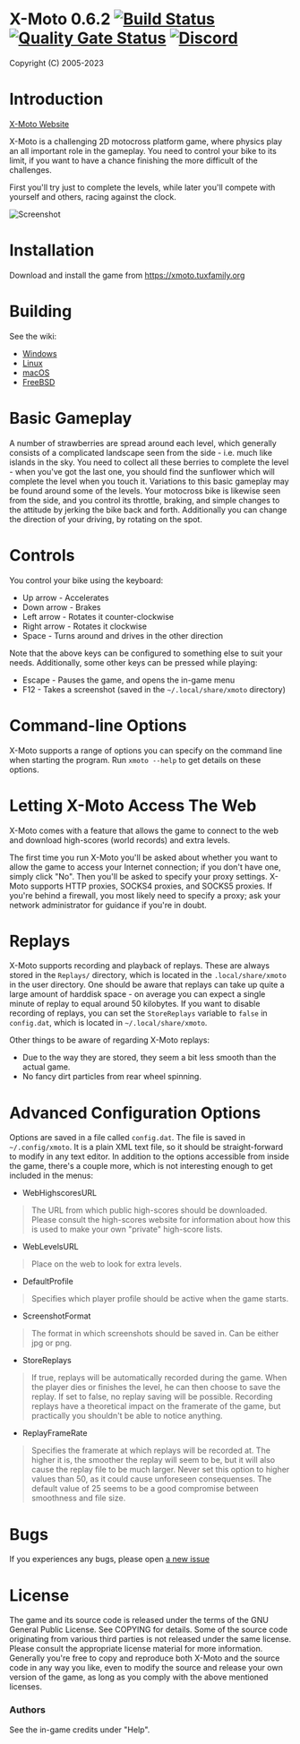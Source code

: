 # X-Moto 0.6.2 [![Build Status](https://github.com/xmoto/xmoto/actions/workflows/ci.yml/badge.svg)](https://github.com/xmoto/xmoto/actions/) [![Quality Gate Status](https://sonarcloud.io/api/project_badges/measure?project=xmoto_xmoto&metric=alert_status)](https://sonarcloud.io/dashboard?id=xmoto_xmoto) [![Discord](https://img.shields.io/discord/256286284039847937?color=5865f2&label=Discord&logo=discord&logoColor=white)](https://discord.gg/W33yTUd)
Copyright (C) 2005-2023

# Introduction

[X-Moto Website](https://xmoto.tuxfamily.org)

X-Moto is a challenging 2D motocross platform game, where physics play 
an all important role in the gameplay. You need to control your bike to 
its limit, if you want to have a chance finishing the more difficult of 
the challenges. 

First you'll try just to complete the levels, while later you'll compete 
with yourself and others, racing against the clock.  

![Screenshot](https://xmoto.tuxfamily.org/images/screenshot.jpg)

# Installation

Download and install the game from https://xmoto.tuxfamily.org

# Building
See the wiki:
- [Windows](https://github.com/xmoto/xmoto/wiki/Building-on-Windows)
- [Linux](https://github.com/xmoto/xmoto/wiki/Building-on-Linux)
- [macOS](https://github.com/xmoto/xmoto/wiki/Building-on-macOS)
- [FreeBSD](https://github.com/xmoto/xmoto/wiki/Building-on-FreeBSD)

# Basic Gameplay

A number of strawberries are spread around each level, which generally 
consists of a complicated landscape seen from the side - i.e. much like 
islands in the sky. You need to collect all these berries to 
complete the level - when you've got the last one, you should find 
the sunflower which will complete the level when you touch it. 
Variations to this basic gameplay may be found around some of the 
levels.
Your motocross bike is likewise seen from the side, 
and you control its throttle, braking, and simple changes to the 
attitude by jerking the bike back and forth. Additionally you can change 
the direction of your driving, by rotating on the spot. 

# Controls

You control your bike using the keyboard:

- Up arrow - Accelerates
- Down arrow - Brakes
- Left arrow - Rotates it counter-clockwise
- Right arrow - Rotates it clockwise
- Space - Turns around and drives in the other direction

Note that the above keys can be configured to something else to suit
your needs.
Additionally, some other keys can be pressed while playing:

- Escape - Pauses the game, and opens the in-game menu
- F12 - Takes a screenshot (saved in the ``~/.local/share/xmoto`` directory)

# Command-line Options

X-Moto supports a range of options you can specify on the command
line when starting the program. Run ``xmoto --help`` to get details on these options.

# Letting X-Moto Access The Web

X-Moto comes with a feature that allows
the game to connect to the web and download high-scores (world 
records) and extra levels. 

The first time you run X-Moto you'll be asked about whether you want
to allow the game to access your Internet connection; if you don't
have one, simply click "No". Then you'll be asked to specify your
proxy settings. X-Moto supports HTTP proxies, SOCKS4 proxies, and
SOCKS5 proxies. If you're behind a firewall, you most likely need to
specify a proxy; ask your network administrator for guidance if 
you're in doubt.

# Replays

X-Moto supports recording and playback of
replays. These are always stored in the ``Replays/`` directory, which is
located in the ``.local/share/xmoto`` in the user directory.
One should be aware that replays can take up quite a large amount of
harddisk space - on average you can expect a single minute of replay
to equal around 50 kilobytes. If you want to disable recording of 
replays, you can set the ``StoreReplays`` variable to ``false`` in
``config.dat``, which is located in ``~/.local/share/xmoto``. 

Other things to be aware of regarding X-Moto replays:

 - Due to the way they are stored, they seem a bit less smooth
   than the actual game.
 - No fancy dirt particles from rear wheel spinning.

# Advanced Configuration Options

Options are saved in a file called ``config.dat``. The file is saved
in ``~/.config/xmoto``. 
It is a plain XML text file, so it should be straight-forward to modify 
in any text editor. In addition to the options accessible from inside 
the game, there's a couple more, which is not interesting enough to 
get included in the menus:

- WebHighscoresURL
> The URL from which public high-scores should be downloaded. Please consult the high-scores website for information about how this is used to make your own "private" high-score lists.
                    
- WebLevelsURL
> Place on the web to look for extra levels.

- DefaultProfile
> Specifies which player profile should be active when the game starts.
                    
- ScreenshotFormat
> The format in which screenshots should be saved in. Can be either jpg or png.                  

- StoreReplays
> If true, replays will be automatically recorded during the game. When the player dies or finishes the level, he can then choose to save the replay.  If set to false, no replay saving will be possible. Recording replays have a theoretical impact on the framerate of the game, but practically you shouldn't be able to notice anything.
                    
- ReplayFrameRate
> Specifies the framerate at which replays will be recorded at. The higher it is, the smoother the replay will seem to be, but it will also cause the replay file to be much larger. Never set this option to higher values than 50, as it could cause unforeseen consequenses. The default value of 25 seems to be a good compromise between smoothness and file size.   
 
# Bugs

If you experiences any bugs, please open [a new issue](https://github.com/xmoto/xmoto/issues)

# License

The game and its source code is released under the terms of the GNU 
General Public License. See COPYING for details.
Some of the source code originating from various third parties is not 
released under the same license. Please consult the appropriate 
license material for more information.
Generally you're free to copy and reproduce both X-Moto and the 
source code in any way you like, even to modify the source and release 
your own version of the game, as long as you comply with the 
above mentioned licenses.

### Authors

See the in-game credits under "Help".

